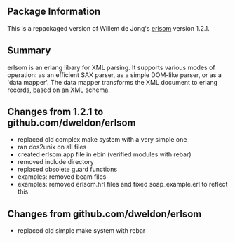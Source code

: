 Package Information
-------------------
This is a repackaged version of Willem de Jong's
[erlsom](http://sourceforge.net/projects/erlsom) version 1.2.1.

Summary
-------
erlsom is an erlang libary for XML parsing. It supports various modes of
operation: as an efficient SAX parser, as a simple DOM-like parser, or as a
'data mapper'. The data mapper transforms the XML document to erlang records,
based on an XML schema.

Changes from 1.2.1 to github.com/dweldon/erlsom
-----------------------------------------------
* replaced old complex make system with a very simple one
* ran dos2unix on all files
* created erlsom.app file in ebin (verified modules with rebar)
* removed include directory
* replaced obsolete guard functions
* examples: removed beam files
* examples: removed erlsom.hrl files and fixed soap_example.erl to reflect this

Changes from github.com/dweldon/erlsom
--------------------------------------
* replaced old simple make system with rebar
